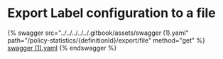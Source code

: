 # Export Label configuration to a file

{% swagger src="../../../../../.gitbook/assets/swagger (1).yaml" path="/policy-statistics/{definitionId}/export/file" method="get" %}
[swagger (1).yaml](<../../../../../.gitbook/assets/swagger (1).yaml>)
{% endswagger %}
